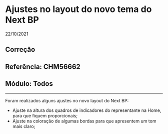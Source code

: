 # Ajustes no layout do novo tema do Next BP
22/10/2021
## Correção
## Referência: CHM56662
## Módulo: Todos
***

Foram realizados alguns ajustes no novo layout do Next BP:

* Ajuste na altura dos quadros de indicadores do representante na Home, para que fiquem proporcionais;
* Ajuste na coloração de algumas bordas para que apresentem um tom mais claro;
